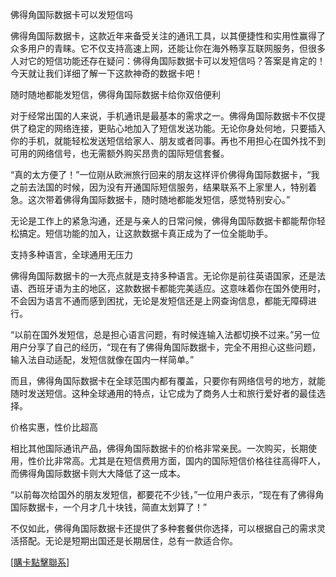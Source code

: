 佛得角国际数据卡可以发短信吗

佛得角国际数据卡，这款近年来备受关注的通讯工具，以其便捷性和实用性赢得了众多用户的青睐。它不仅支持高速上网，还能让你在海外畅享互联网服务，但很多人对它的短信功能还存在疑问：佛得角国际数据卡可以发短信吗？答案是肯定的！今天就让我们详细了解一下这款神奇的数据卡吧！

随时随地都能发短信，佛得角国际数据卡给你双倍便利

对于经常出国的人来说，手机通讯是最基本的需求之一。佛得角国际数据卡不仅提供了稳定的网络连接，更贴心地加入了短信发送功能。无论你身处何地，只要插入你的手机，就能轻松发送短信给家人、朋友或者同事。再也不用担心在国外找不到可用的网络信号，也无需额外购买昂贵的国际短信套餐。

“真的太方便了！”一位刚从欧洲旅行回来的朋友这样评价佛得角国际数据卡，“我之前去法国的时候，因为没有开通国际短信服务，结果联系不上家里人，特别着急。这次带着佛得角国际数据卡，随时随地都能发短信，感觉特别安心。”

无论是工作上的紧急沟通，还是与亲人的日常问候，佛得角国际数据卡都能帮你轻松搞定。短信功能的加入，让这款数据卡真正成为了一位全能助手。

支持多种语言，全球通用无压力

佛得角国际数据卡的一大亮点就是支持多种语言。无论你是前往英语国家，还是法语、西班牙语为主的地区，这款数据卡都能完美适应。这意味着你在国外使用时，不会因为语言不通而感到困扰，无论是发短信还是上网查询信息，都能无障碍进行。

“以前在国外发短信，总是担心语言问题，有时候连输入法都切换不过来。”另一位用户分享了自己的经历，“现在有了佛得角国际数据卡，完全不用担心这些问题，输入法自动适配，发短信就像在国内一样简单。”

而且，佛得角国际数据卡在全球范围内都有覆盖，只要你有网络信号的地方，就能随时发送短信。这种全球通用的特点，让它成为了商务人士和旅行爱好者的最佳选择。

价格实惠，性价比超高

相比其他国际通讯产品，佛得角国际数据卡的价格非常亲民。一次购买，长期使用，性价比非常高。尤其是在短信费用方面，国内的国际短信价格往往高得吓人，而佛得角国际数据卡则大大降低了这一成本。

“以前每次给国外的朋友发短信，都要花不少钱，”一位用户表示，“现在有了佛得角国际数据卡，一个月才几十块钱，简直太划算了！”

不仅如此，佛得角国际数据卡还提供了多种套餐供你选择，可以根据自己的需求灵活搭配。无论是短期出国还是长期居住，总有一款适合你。

[[購卡點擊聯系](https://t.me/s/esim1088)]
